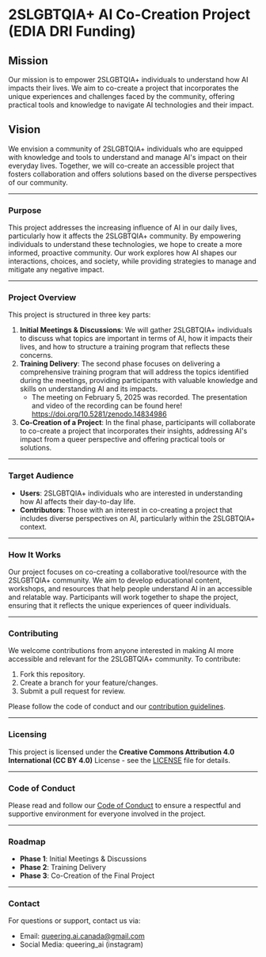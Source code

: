# **2SLGBTQIA+ AI Co-Creation Project (EDIA DRI Funding)**

## **Mission**
Our mission is to empower 2SLGBTQIA+ individuals to understand how AI impacts their lives. We aim to co-create a project that incorporates the unique experiences and challenges faced by the community, offering practical tools and knowledge to navigate AI technologies and their impact.

## **Vision**
We envision a community of 2SLGBTQIA+ individuals who are equipped with knowledge and tools to understand and manage AI's impact on their everyday lives. Together, we will co-create an accessible project that fosters collaboration and offers solutions based on the diverse perspectives of our community.

---

### **Purpose**
This project addresses the increasing influence of AI in our daily lives, particularly how it affects the 2SLGBTQIA+ community. By empowering individuals to understand these technologies, we hope to create a more informed, proactive community. Our work explores how AI shapes our interactions, choices, and society, while providing strategies to manage and mitigate any negative impact.

---

### **Project Overview**
This project is structured in three key parts:

1. **Initial Meetings & Discussions**: We will gather 2SLGBTQIA+ individuals to discuss what topics are important in terms of AI, how it impacts their lives, and how to structure a training program that reflects these concerns.
2. **Training Delivery**: The second phase focuses on delivering a comprehensive training program that will address the topics identified during the meetings, providing participants with valuable knowledge and skills on understanding AI and its impacts.
      * The meeting on February 5, 2025 was recorded. The presentation and video of the recording can be found here! https://doi.org/10.5281/zenodo.14834986
3. **Co-Creation of a Project**: In the final phase, participants will collaborate to co-create a project that incorporates their insights, addressing AI's impact from a queer perspective and offering practical tools or solutions.

---

### **Target Audience**
- **Users**: 2SLGBTQIA+ individuals who are interested in understanding how AI affects their day-to-day life.
- **Contributors**: Those with an interest in co-creating a project that includes diverse perspectives on AI, particularly within the 2SLGBTQIA+ context.

---

### **How It Works**
Our project focuses on co-creating a collaborative tool/resource with the 2SLGBTQIA+ community. We aim to develop educational content, workshops, and resources that help people understand AI in an accessible and relatable way. Participants will work together to shape the project, ensuring that it reflects the unique experiences of queer individuals.

---

### **Contributing**
We welcome contributions from anyone interested in making AI more accessible and relevant for the 2SLGBTQIA+ community. To contribute:
1. Fork this repository.
2. Create a branch for your feature/changes.
3. Submit a pull request for review.

Please follow the code of conduct and our [contribution guidelines](CONTRIBUTING.md).

---

### **Licensing**
This project is licensed under the **Creative Commons Attribution 4.0 International (CC BY 4.0)** License - see the [LICENSE](LICENSE) file for details.

---

### **Code of Conduct**
Please read and follow our [Code of Conduct](CODE_OF_CONDUCT.md) to ensure a respectful and supportive environment for everyone involved in the project.

---

### **Roadmap**
- **Phase 1**: Initial Meetings & Discussions
- **Phase 2**: Training Delivery
- **Phase 3**: Co-Creation of the Final Project

---

### **Contact**
For questions or support, contact us via:
- Email: queering.ai.canada@gmail.com
- Social Media: queering_ai (instagram)
